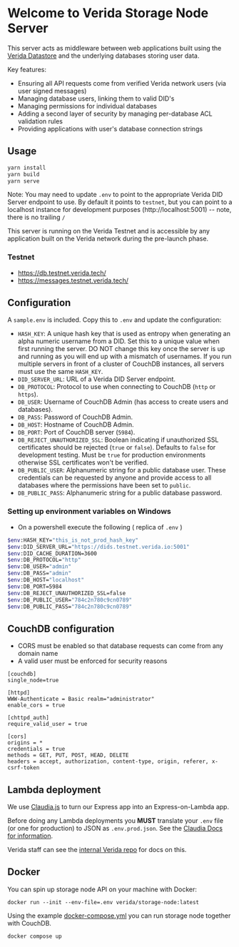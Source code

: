 # Welcome to Verida Storage Node Server

This server acts as middleware between web applications built using the [Verida Datastore](https://developers.verida.io/docs/concepts/data-storage/) and the underlying databases storing user data.

Key features:

- Ensuring all API requests come from verified Verida network users (via user signed messages)
- Managing database users, linking them to valid DID's
- Managing permissions for individual databases
- Adding a second layer of security by managing per-database ACL validation rules
- Providing applications with user's database connection strings

## Usage

```bash
yarn install
yarn build
yarn serve
```

Note: You may need to update `.env` to point to the appropriate Verida DID Server endpoint to use. By default it points to `testnet`, but you can point to a localhost instance for development purposes (http://localhost:5001) -- note, there is no trailing `/`

This server is running on the Verida Testnet and is accessible by any application built on the Verida network during the pre-launch phase.

### Testnet
- https://db.testnet.verida.tech/
- https://messages.testnet.verida.tech/

## Configuration

A `sample.env` is included. Copy this to `.env` and update the configuration:

- `HASH_KEY`: A unique hash key that is used as entropy when generating an alpha numeric username from a DID. Set this to a unique value when first running the server. DO NOT change this key once the server is up and running as you will end up with a mismatch of usernames. If you run multiple servers in front of a cluster of CouchDB instances, all servers must use the same `HASH_KEY`.
- `DID_SERVER_URL`: URL of a Verida DID Server endpoint.
- `DB_PROTOCOL`: Protocol to use when connecting to CouchDB (`http` or `https`).
- `DB_USER`: Username of CouchDB Admin (has access to create users and databases).
- `DB_PASS`: Password of CouchDB Admin.
- `DB_HOST`: Hostname of CouchDB Admin.
- `DB_PORT`: Port of CouchDB server (`5984`).
- `DB_REJECT_UNAUTHORIZED_SSL`: Boolean indicating if unauthorized SSL certificates should be rejected (`true` or `false`). Defaults to `false` for development testing. Must be `true` for production environments otherwise SSL certificates won't be verified.
- `DB_PUBLIC_USER`: Alphanumeric string for a public database user. These credentials can be requested by anyone and provide access to all databases where the permissions have been set to `public`.
- `DB_PUBLIC_PASS`: Alphanumeric string for a public database password.

### Setting up environment variables on Windows

* On a powershell execute the following ( replica of `.env` )
```bash
$env:HASH_KEY="this_is_not_prod_hash_key"
$env:DID_SERVER_URL="https://dids.testnet.verida.io:5001"
$env:DID_CACHE_DURATION=3600
$env:DB_PROTOCOL="http"
$env:DB_USER="admin"
$env:DB_PASS="admin"
$env:DB_HOST="localhost"
$env:DB_PORT=5984
$env:DB_REJECT_UNAUTHORIZED_SSL=false
$env:DB_PUBLIC_USER="784c2n780c9cn0789"
$env:DB_PUBLIC_PASS="784c2n780c9cn0789"
```

## CouchDB configuration

- CORS must be enabled so that database requests can come from any domain name
- A valid user must be enforced for security reasons

```
[couchdb]
single_node=true

[httpd]
WWW-Authenticate = Basic realm="administrator"
enable_cors = true

[chttpd_auth]
require_valid_user = true

[cors]
origins = *
credentials = true
methods = GET, PUT, POST, HEAD, DELETE
headers = accept, authorization, content-type, origin, referer, x-csrf-token
```

## Lambda deployment

We use [Claudia.js](https://claudiajs.com/) to turn our Express app into an Express-on-Lambda app.

Before doing any Lambda deployments you **MUST** translate your `.env` file (or one for production) to JSON as `.env.prod.json`.
See the [Claudia Docs for information](https://claudiajs.com/news/2016/11/24/claudia-2.2.0-environment-vars.html).

Verida staff can see the [internal Verida repo]( https://github.com/verida/infrastructure/blob/develop/storage_node.md) for docs on this. 

## Docker

You can spin up storage node API on your machine with Docker:
```shell
docker run --init --env-file=.env verida/storage-node:latest
```

Using the example [docker-compose.yml](./docker-compose.yml) you can run storage node together with CouchDB. 
```shell
docker compose up
```